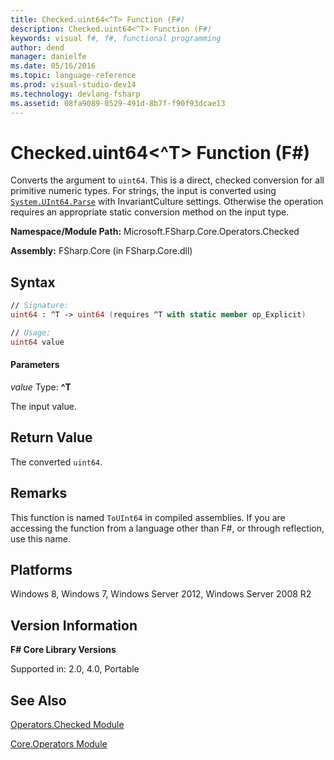 ```yaml
---
title: Checked.uint64<^T> Function (F#)
description: Checked.uint64<^T> Function (F#)
keywords: visual f#, f#, functional programming
author: dend
manager: danielfe
ms.date: 05/16/2016
ms.topic: language-reference
ms.prod: visual-studio-dev14
ms.technology: devlang-fsharp
ms.assetid: 08fa9089-0529-491d-8b7f-f90f93dcae13 
---
```


# Checked.uint64<^T> Function (F#)

Converts the argument to `uint64`. This is a direct, checked conversion for all primitive numeric types. For strings, the input is converted using [`System.UInt64.Parse`](https://msdn.microsoft.com/library/system.uint64.parse.aspx) with InvariantCulture settings. Otherwise the operation requires an appropriate static conversion method on the input type.

**Namespace/Module Path:** Microsoft.FSharp.Core.Operators.Checked

**Assembly:** FSharp.Core (in FSharp.Core.dll)


## Syntax

```fsharp
// Signature:
uint64 : ^T -> uint64 (requires ^T with static member op_Explicit)

// Usage:
uint64 value
```

#### Parameters
*value*
Type: **^T**


The input value.

## Return Value

The converted `uint64`.

## Remarks
This function is named `ToUInt64` in compiled assemblies. If you are accessing the function from a language other than F#, or through reflection, use this name.


## Platforms
Windows 8, Windows 7, Windows Server 2012, Windows Server 2008 R2


## Version Information
**F# Core Library Versions**

Supported in: 2.0, 4.0, Portable


## See Also
[Operators.Checked Module](Operators.Checked-Module-%5BFSharp%5D.md)

[Core.Operators Module](Core.Operators-Module-%5BFSharp%5D.md)
